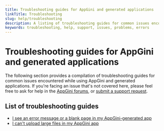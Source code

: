 ```yaml
---
title: Troubleshooting guides for AppGini and generated applications
linkTitle: Troubleshooting
slug: help/troubleshooting
description: A listing of troubleshooting guides for common issues encountered while using AppGini and generated applications.
keywords: troubleshooting, help, support, issues, problems, errors
---
```


# Troubleshooting guides for AppGini and generated applications

The following section provides a compilation of troubleshooting guides for common issues encountered while using AppGini and generated applications. If you're facing an issue that's not covered here, please feel free to ask for help in the [AppGini forums](https://forums.appgini.com), or [submit a support request](https://bigprof.com/appgini/support-request).

## List of troubleshooting guides

- [I see an error message or a blank page in my AppGini-generated app](../advanced-topics/troubleshooting-errors-and-blank-pages.md)
- [I can't upload large files in my AppGini app](configuring-file-upload-size.md)

